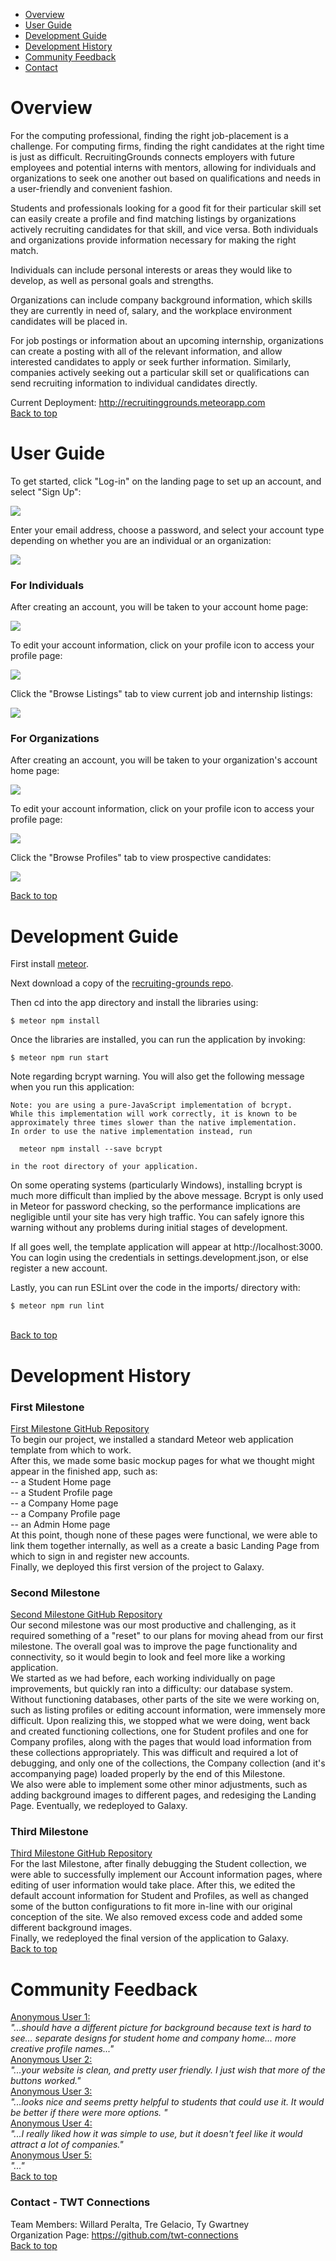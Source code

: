 <ul>
  <li><a href="#overview">Overview</a></li>
  <li><a href="#userguide">User Guide</a></li>
  <li><a href="#devguide">Development Guide</a></li>
  <li><a href="#devhistory">Development History</a></li>
  <li><a href="#feedback">Community Feedback</a></li>
  <li><a href="#contact">Contact</a></li>
</ul>

<h1 id="overview">Overview</h1>
For the computing professional, finding the right job-placement is a challenge. For computing firms, finding the right candidates at the right time is just as difficult. RecruitingGrounds connects employers with future employees and potential interns with mentors, allowing for individuals and organizations to seek one another out based on qualifications and needs in a user-friendly and convenient fashion.

Students and professionals looking for a good fit for their particular skill set can easily create a profile and find matching listings by organizations actively recruiting candidates for that skill, and vice versa. Both individuals and organizations provide information necessary for making the right match. 

Individuals can include personal interests or areas they would like to develop, as well as personal goals and strengths.

Organizations can include company background information, which skills they are currently in need of, salary, and the workplace environment candidates will be placed in.

For job postings or information about an upcoming internship, organizations can create a posting with all of the relevant information, and allow interested candidates to apply or seek further information. Similarly, companies actively seeking out a particular skill set or qualifications can send recruiting information to individual candidates directly.

Current Deployment: <a href="http://recruitinggrounds.meteorapp.com">http://recruitinggrounds.meteorapp.com</a>
<br />
<a href="https://twt-connections.github.io">Back to top</a>

<h1 id="userguide">User Guide</h1>
To get started, click "Log-in" on the landing page to set up an account, and select "Sign Up":

<a href="http://recruitinggrounds.meteorapp.com"><img src="/images/LandingPage2.jpeg"/></a> 

Enter your email address, choose a password, and select your account type depending on whether you are an individual or an organization:

<a href="link"><img src="/images/SignInPage.jpeg"/></a>

<h3>For Individuals</h3>
After creating an account, you will be taken to your account home page:

<a href="link"><img src="/images/StudentHomePage.jpeg"/></a>

To edit your account information, click on your profile icon to access your profile page:

<a href="link"><img src="/images/StudentProfilePage.jpeg"/></a>

Click the "Browse Listings" tab to view current job and internship listings:

<a href="link"><img src="/images/BrowseListings.jpeg"/></a>

<h3>For Organizations</h3>
After creating an account, you will be taken to your organization's account home page:

<a href="link"><img src="/images/CompanyHomePage.jpeg"/></a>

To edit your account information, click on your profile icon to access your profile page:

<a href="link"><img src="/images/CompanyProfilePage.jpeg"/></a>

Click the "Browse Profiles" tab to view prospective candidates:

<a href="link"><img src="/images/BrowseProfiles.jpeg"/></a>

<a href="https://twt-connections.github.io">Back to top</a>

<h1 id="devguide">Development Guide</h1>

First install <a href="https://www.meteor.com/install">meteor</a>.

Next download a copy of the <a href="https://github.com/twt-connections/recruiting-grounds">recruiting-grounds repo</a>.

Then cd into the app directory and install the libraries using:

`$ meteor npm install`

Once the libraries are installed, you can run the application by invoking:

`$ meteor npm run start`

Note regarding bcrypt warning. You will also get the following message when you run this application:

```
Note: you are using a pure-JavaScript implementation of bcrypt.
While this implementation will work correctly, it is known to be
approximately three times slower than the native implementation.
In order to use the native implementation instead, run

  meteor npm install --save bcrypt

in the root directory of your application.
```

On some operating systems (particularly Windows), installing bcrypt is much more difficult than implied by the above message. Bcrypt is only used in Meteor for password checking, so the performance implications are negligible until your site has very high traffic. You can safely ignore this warning without any problems during initial stages of development.

If all goes well, the template application will appear at http://localhost:3000. You can login using the credentials in settings.development.json, or else register a new account.

Lastly, you can run ESLint over the code in the imports/ directory with:

`$ meteor npm run lint`

<br />
<a href="https://twt-connections.github.io">Back to top</a>

<h1 id="devhistory">Development History</h1>

<h3>First Milestone</h3>
<a href="https://github.com/twt-connections/recruiting-grounds/projects/1">First Milestone GitHub Repository</a>
<br />
To begin our project, we installed a standard Meteor web application template from which to work.
<br />
After this, we made some basic mockup pages for what we thought might appear in the finished app, such as:
<br />
-- a Student Home page
<br />
-- a Student Profile page
<br />
-- a Company Home page
<br />
-- a Company Profile page
<br />
-- an Admin Home page
<br />
At this point, though none of these pages were functional, we were able to link them together internally, as well as a create a basic Landing Page from which to sign in and register new accounts.
<br />
Finally, we deployed this first version of the project to Galaxy.

<h3>Second Milestone</h3>
<a href="https://github.com/twt-connections/recruiting-grounds/projects/2">Second Milestone GitHub Repository<a/>
<br />
Our second milestone was our most productive and challenging, as it required something of a "reset" to our plans for moving ahead from our first milestone. The overall goal was to improve the page functionality and connectivity, so it would begin to look and feel more like a working application.
<br />
We started as we had before, each working individually on page improvements, but quickly ran into a difficulty: our database system. Without functioning databases, other parts of the site we were working on, such as listing profiles or editing account information, were immensely more difficult. Upon realizing this, we stopped what we were doing, went back and created functioning collections, one for Student profiles and one for Company profiles, along with the pages that would load information from these collections appropriately. This was difficult and required a lot of debugging, and only one of the collections, the Company collection (and it's accompanying page) loaded properly by the end of this Milestone.
<br />
We also were able to implement some other minor adjustments, such as adding background images to different pages, and redesiging the Landing Page. Eventually, we redeployed to Galaxy.

<h3>Third Milestone</h3>
<a href="https://github.com/twt-connections/recruiting-grounds/projects/3">Third Milestone GitHub Repository<a/>
<br/>
For the last Milestone, after finally debugging the Student collection, we were able to successfully implement our Account information pages, where editing of user information would take place. After this, we edited the default account information for Student and Profiles, as well as changed some of the button configurations to fit more in-line with our original conception of the site. We also removed excess code and added some different background images.
<br />
Finally, we redeployed the final version of the application to Galaxy.
<br />
<a href="https://twt-connections.github.io">Back to top</a>

<h1 id="feedback">Community Feedback</h1>
<u>Anonymous User 1:</u>
<br />
<em>"...should have a different picture for background because text is hard to see... separate designs for student home and company home... more creative profile names..."</em>
<br/>
<u>Anonymous User 2:</u>
<br />
<em>"...your website is clean, and pretty user friendly. I just wish that more of the buttons worked."</em>
<br />
<u>Anonymous User 3:</u>
<br />
<em>"...looks nice and seems pretty helpful to students that could use it. It would be better if there were more options. "</em>
<br />
<u>Anonymous User 4:</u>
<br />
<em>"...I really liked how it was simple to use, but it doesn't feel like it would attract a lot of companies."</em>
<br />
<u>Anonymous User 5:</u>
<br />
<em>"..."</em>
<br />
<a href="https://twt-connections.github.io">Back to top</a>

<h3 id="contact">Contact - TWT Connections</h3>
Team Members: Willard Peralta, Tre Gelacio, Ty Gwartney
<br/>
Organization Page: <a href="https://github.com/twt-connections">https://github.com/twt-connections</a>
<br/>
<a href="https://twt-connections.github.io">Back to top</a>
